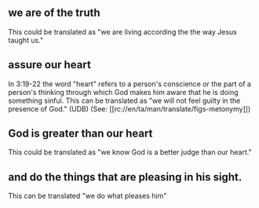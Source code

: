 ## we are of the truth ##

This could be translated as "we are living according the the way Jesus taught us."

## assure our heart ##

In 3:19-22 the word "heart" refers to a person's conscience or the part of a person's thinking through which God makes him aware that he is doing something sinful. This can be translated as "we will not feel guilty in the presence of God." (UDB) (See: [[rc://en/ta/man/translate/figs-metonymy]])

## God is greater than our heart ##

This could be translated as "we know God is a better judge than our heart."

## and do the things that are pleasing in his sight. ##

This can be translated "we do what pleases him"